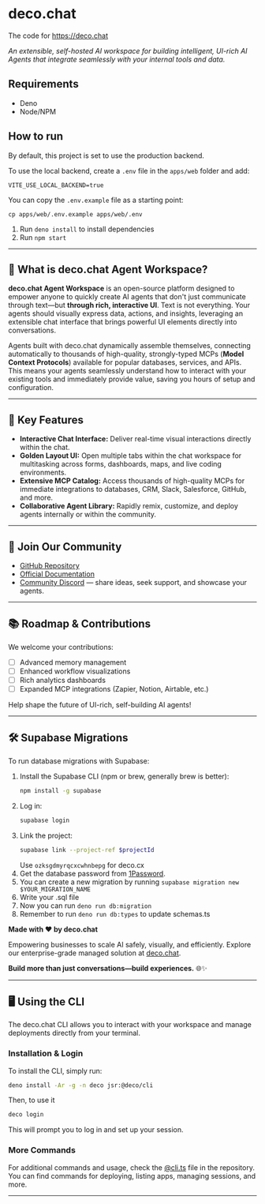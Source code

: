 # deco.chat

The code for <https://deco.chat>

_An extensible, self-hosted AI workspace for building intelligent, UI-rich AI
Agents that integrate seamlessly with your internal tools and data._

## Requirements

- Deno
- Node/NPM

## How to run

By default, this project is set to use the production backend.

To use the local backend, create a `.env` file in the `apps/web` folder and add:

```
VITE_USE_LOCAL_BACKEND=true
```

You can copy the `.env.example` file as a starting point:

```
cp apps/web/.env.example apps/web/.env
```

1. Run `deno install` to install dependencies
2. Run `npm start`

---

## 🎯 What is deco.chat Agent Workspace?

**deco.chat Agent Workspace** is an open-source platform designed to empower
anyone to quickly create AI agents that don't just communicate through text—but
**through rich, interactive UI**. Text is not everything. Your agents should
visually express data, actions, and insights, leveraging an extensible chat
interface that brings powerful UI elements directly into conversations.

Agents built with deco.chat dynamically assemble themselves, connecting
automatically to thousands of high-quality, strongly-typed MCPs (**Model Context
Protocols**) available for popular databases, services, and APIs. This means
your agents seamlessly understand how to interact with your existing tools and
immediately provide value, saving you hours of setup and configuration.

---

## 🧩 Key Features

- **Interactive Chat Interface:** Deliver real-time visual interactions directly
  within the chat.
- **Golden Layout UI:** Open multiple tabs within the chat workspace for
  multitasking across forms, dashboards, maps, and live coding environments.
- **Extensive MCP Catalog:** Access thousands of high-quality MCPs for immediate
  integrations to databases, CRM, Slack, Salesforce, GitHub, and more.
- **Collaborative Agent Library:** Rapidly remix, customize, and deploy agents
  internally or within the community.

---

## 🔗 Join Our Community

- [GitHub Repository](https://github.com/deco-cx/chat)
- [Official Documentation](https://docs.deco.chat)
- [Community Discord](https://deco.cx/discord) — share ideas, seek support, and
  showcase your agents.

---

## 📚 Roadmap & Contributions

We welcome your contributions:

- [ ] Advanced memory management
- [ ] Enhanced workflow visualizations
- [ ] Rich analytics dashboards
- [ ] Expanded MCP integrations (Zapier, Notion, Airtable, etc.)

Help shape the future of UI-rich, self-building AI agents!

---

## 🛠️ Supabase Migrations

To run database migrations with Supabase:

1. Install the Supabase CLI (npm or brew, generally brew is better):
   ```sh
   npm install -g supabase
   ```
2. Log in:
   ```sh
   supabase login
   ```
3. Link the project:
   ```sh
   supabase link --project-ref $projectId
   ```
   Use `ozksgdmyrqcxcwhnbepg` for deco.cx
4. Get the database password from
   [1Password](https://decocx.1password.com/app#/v254wmdcgkot7sbjm2rrzsqgzu/Search/v254wmdcgkot7sbjm2rrzsqgzu63fbqw56r7ee5okdfbbk3s2q5a?itemListId=supabase).
5. You can create a new migration by running
   `supabase migration new $YOUR_MIGRATION_NAME`
6. Write your .sql file
7. Now you can run `deno run db:migration`
8. Remember to run `deno run db:types` to update schemas.ts

**Made with ❤️ by deco.chat**

Empowering businesses to scale AI safely, visually, and efficiently. Explore our
enterprise-grade managed solution at [deco.chat](https://deco.chat).

**Build more than just conversations—build experiences.** 🌐✨

---

## 🖥️ Using the CLI

The deco.chat CLI allows you to interact with your workspace and manage
deployments directly from your terminal.

### Installation & Login

To install the CLI, simply run:

```sh
deno install -Ar -g -n deco jsr:@deco/cli
```

Then, to use it

```sh
deco login
```

This will prompt you to log in and set up your session.

### More Commands

For additional commands and usage, check the [@cli.ts](./packages/cli/cli.ts)
file in the repository. You can find commands for deploying, listing apps,
managing sessions, and more.

---
